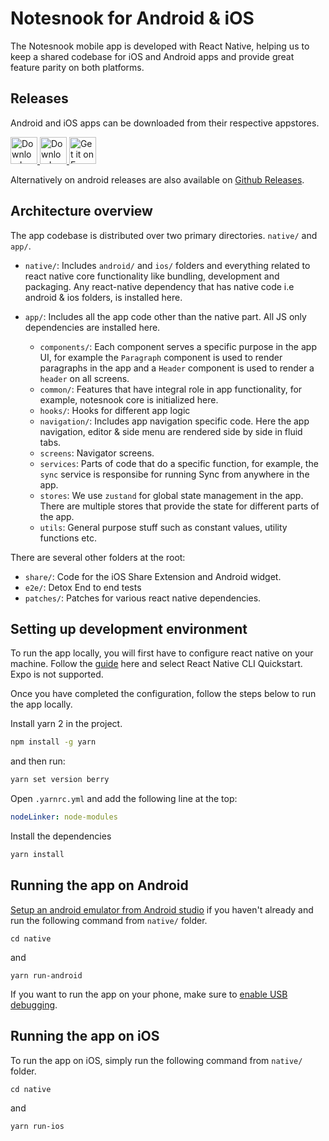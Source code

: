 # Notesnook for Android & iOS

The Notesnook mobile app is developed with React Native, helping us to keep a shared codebase for iOS and Android apps and provide great feature parity on both platforms.

## Releases

Android and iOS apps can be downloaded from their respective appstores.

<a href="https://play.google.com/store/apps/details?id=chat.rocket.android">
  <img alt="Download on Google Play" src="https://play.google.com/intl/en_us/badges/images/badge_new.png" height=43>
</a>
<a href="https://apps.apple.com/us/app/notesnook-take-private-notes/id1544027013">
  <img alt="Download on App Store" src="https://user-images.githubusercontent.com/7317008/43209852-4ca39622-904b-11e8-8ce1-cdc3aee76ae9.png" height=43>
</a>
<a href="https://f-droid.org/packages/YOUR.APP.ID">
    <img src="https://fdroid.gitlab.io/artwork/badge/get-it-on.png"
    alt="Get it on F-Droid"
    height="43">
</a>

Alternatively on android releases are also available on [Github Releases](https://github.com/streetwriters/notesnook/releases).

## Architecture overview

The app codebase is distributed over two primary directories. `native/` and `app/`.

- `native/`: Includes `android/` and `ios/` folders and everything related to react native core functionality like bundling, development and packaging. Any react-native dependency that has native code i.e android & ios folders, is installed here.

- `app/`: Includes all the app code other than the native part. All JS only dependencies are installed here.
  - `components/`: Each component serves a specific purpose in the app UI, for example the `Paragraph` component is used to render paragraphs in the app and a `Header` component is used to render a `header` on all screens.
  - `common/`: Features that have integral role in app functionality, for example, notesnook core is initialized here.
  - `hooks/`: Hooks for different app logic
  - `navigation/`: Includes app navigation specific code. Here the app navigation, editor & side menu are rendered side by side in fluid tabs.
  - `screens`: Navigator screens.
  - `services`: Parts of code that do a specific function, for example, the `sync` service is responsibe for running Sync from anywhere in the app.
  - `stores`: We use `zustand` for global state management in the app. There are multiple stores that provide the state for different parts of the app.
  - `utils`: General purpose stuff such as constant values, utility functions etc.

There are several other folders at the root:

- `share/`: Code for the iOS Share Extension and Android widget.
- `e2e/`: Detox End to end tests
- `patches/`: Patches for various react native dependencies.

## Setting up development environment

To run the app locally, you will first have to configure react native on your machine. Follow the [guide](https://reactnative.dev/docs/environment-setup) here and select React Native CLI Quickstart. Expo is not supported.

Once you have completed the configuration, follow the steps below to run the app locally.

Install yarn 2 in the project.

```bash
npm install -g yarn
```

and then run:

```bash
yarn set version berry
```

Open `.yarnrc.yml` and add the following line at the top:

```yml
nodeLinker: node-modules
```

Install the dependencies

```bash
yarn install
```

## Running the app on Android

[Setup an android emulator from Android studio](https://developer.android.com/studio/run/managing-avds) if you haven't already and run the following command from `native/` folder.

```
cd native
```

and

```
yarn run-android
```

If you want to run the app on your phone, make sure to [enable USB debugging](https://developer.android.com/studio/debug/dev-options).

## Running the app on iOS

To run the app on iOS, simply run the following command from `native/` folder.

```
cd native
```

and

```
yarn run-ios
```

